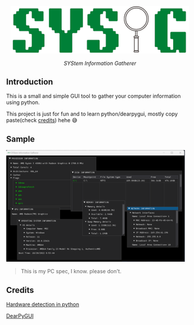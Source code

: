 <div align="center">

<img width="480px" src="assets/sysig-no-bg.png" />

*SYStem Information Gatherer*

</div>

## Introduction

This is a small and simple GUI tool to gather your computer information using python.

This project is just for fun and to learn python/dearpygui, mostly copy paste(check [credits](#credits)) hehe :sweat_smile:

## Sample

<img width="480px" src="assets/sample.png" />

> This is my PC spec, I know. please don't.

## Credits

[Hardware detection in python](https://www.thepythoncode.com/article/get-hardware-system-information-python)

[DearPyGUI](https://github.com/hoffstadt/dearPyGui/)